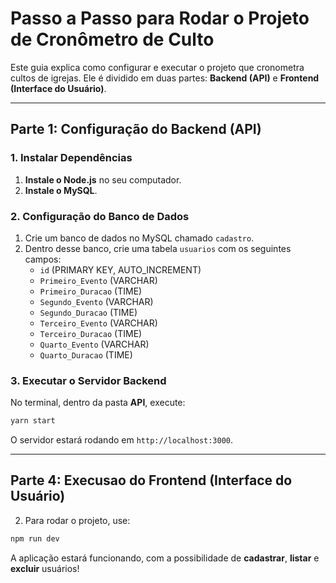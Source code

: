 # Passo a Passo para Rodar o Projeto de Cronômetro de Culto

Este guia explica como configurar e executar o projeto que cronometra cultos de igrejas. Ele é dividido em duas partes: **Backend (API)** e **Frontend (Interface do Usuário)**.

---

## Parte 1: Configuração do Backend (API)

### 1. Instalar Dependências
1. **Instale o Node.js** no seu computador.
2. **Instale o MySQL**.

### 2. Configuração do Banco de Dados
1. Crie um banco de dados no MySQL chamado `cadastro`.
2. Dentro desse banco, crie uma tabela `usuarios` com os seguintes campos:
   - `id` (PRIMARY KEY, AUTO_INCREMENT)
   - `Primeiro_Evento` (VARCHAR)
   - `Primeiro_Duracao` (TIME)
   - `Segundo_Evento` (VARCHAR)
   - `Segundo_Duracao` (TIME)
   - `Terceiro_Evento` (VARCHAR)
   - `Terceiro_Duracao` (TIME)
   - `Quarto_Evento` (VARCHAR)
   - `Quarto_Duracao` (TIME)



### 3. Executar o Servidor Backend
No terminal, dentro da pasta **API**, execute:
```bash
yarn start
```
O servidor estará rodando em `http://localhost:3000`.

---

## Parte 4: Execusao do Frontend (Interface do Usuário)


2. Para rodar o projeto, use:
```bash
npm run dev
```
A aplicação estará funcionando, com a possibilidade de **cadastrar**, **listar** e **excluir** usuários!

